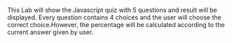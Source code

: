 This Lab will show the Javascript quiz with 5 questions and result will be displayed. Every question contains 4 choices and the user will choose the correct choice.However, the percentage will be calculated according to the current answer given by user.
